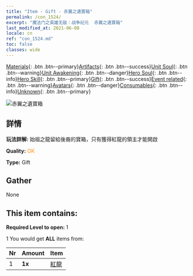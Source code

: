 ```yaml
---
title: "Item - Gift - 赤翼之遺寶箱"
permalink: /con_1524/
excerpt: "魔法门之英雄无敌：战争纪元  赤翼之遺寶箱"
last_modified_at: 2021-06-08
locale: cn
ref: "con_1524.md"
toc: false
classes: wide
---
```

 [Materials](/ItemsCN/){: .btn .btn--primary}[Artifacts](/ItemsCN/Artifacts/){: .btn .btn--success}[Unit Soul](/ItemsCN/UnitSoul/){: .btn .btn--warning}[Unit Awakening](/ItemsCN/UnitAwakening/){: .btn .btn--danger}[Hero Soul](/ItemsCN/HeroSoul/){: .btn .btn--info}[Hero Skill](/ItemsCN/HeroSkill/){: .btn .btn--primary}[Gift](/ItemsCN/Gift/){: .btn .btn--success}[Event related](/ItemsCN/Events/){: .btn .btn--warning}[Avatars](/ItemsCN/Avatars/){: .btn .btn--danger}[Consumables](/ItemsCN/Consumables/){: .btn .btn--info}[Unknown](/ItemsCN/Unknown/){: .btn .btn--primary}

 ![赤翼之遺寶箱](/images/t/i_907138.png)

## 詳情
 **玩法詳解:** 始祖之龍留給後裔的寶箱，只有獲得紅龍的領主才能開啟

 **Quality:** <span style="color: #FF8C00">OK</span>

 **Type:** Gift

## Gather

  None

## This item contains:

 **Required Level to open:** 1

 1 You would get **ALL** items  from:

  | Nr | Amount |     Item    |
  |:---|:-------|:------------|
  | 1 |  **1x** | [紅龍](/cn/Items/unt_251/) |  | 
